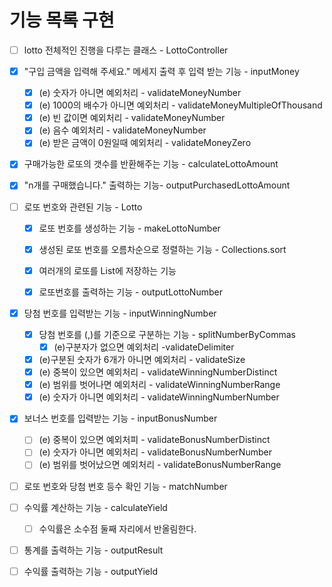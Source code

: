# 기능 목록 구현
- [ ] lotto 전체적인 진행을 다루는 클래스 - LottoController

- [x] "구입 금액을 입력해 주세요." 메세지 출력 후 입력 받는 기능 - inputMoney
  - [x] (e) 숫자가 아니면 예외처리 - validateMoneyNumber
  - [x] (e) 1000의 배수가 아니면 예외처리 - validateMoneyMultipleOfThousand
  - [x] (e) 빈 값이면 예외처리 - validateMoneyNumber
  - [x] (e) 음수 예외처리 - validateMoneyNumber
  - [x] (e) 받은 금액이 0원일때 예외처리 - validateMoneyZero

- [x] 구매가능한 로또의 갯수를 반환해주는 기능 - calculateLottoAmount
- [x] "n개를 구매했습니다." 출력하는 기능- outputPurchasedLottoAmount

- [ ] 로또 번호와 관련된 기능 - Lotto
  - [x] 로또 번호를 생성하는 기능 - makeLottoNumber
  - [x] 생성된 로또 번호를 오름차순으로 정렬하는 기능 - Collections.sort
  - [x] 여러개의 로또를 List에 저장하는 기능 
  - [x] 로또번호를 출력하는 기능 - outputLottoNumber


- [x] 당첨 번호를 입력받는 기능 - inputWinningNumber
  - [x] 당첨 번호를 (,)를 기준으로 구분하는 기능 - splitNumberByCommas
    - [x] (e)구분자가 없으면 예외처리 -validateDelimiter
  - [x] (e)구분된 숫자가 6개가 아니면 예외처리 - validateSize
  - [x] (e) 중복이 있으면 예외처리 - validateWinningNumberDistinct
  - [x] (e) 범위를 벗어나면 예외처리  - validateWinningNumberRange
  - [x] (e) 숫자가 아니면 예외처리 - validateWinningNumberNumber
  
- [x] 보너스 번호를 입력받는 기능 - inputBonusNumber 
  - [ ] (e) 중복이 있으면 예외처피 - validateBonusNumberDistinct
  - [ ] (e) 숫자가 아니면 예외처리 - validateBonusNumberNumber
  - [ ] (e) 범위를 벗어났으면 예외처리 - validateBonusNumberRange

- [ ] 로또 번호와 당첨 번호 등수 확인 기능 - matchNumber

- [ ] 수익률 계산하는 기능 - calculateYield
  - [ ] 수익률은 소수점 둘째 자리에서 반올림한다.
          
- [ ] 통계를 출력하는 기능 - outputResult
          
- [ ] 수익률 출력하는 기능 - outputYield


 